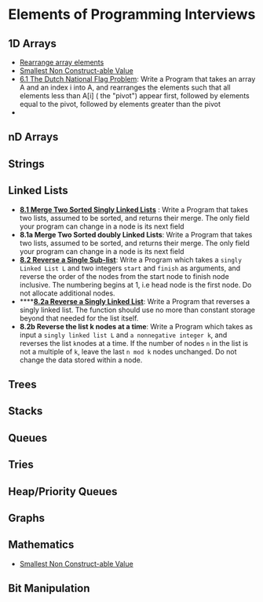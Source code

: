 # Elements of Programming Interviews

## 1D Arrays

* [Rearrange array elements](../problem-solutions/1d-array-problems/rearrange-array-elements.md)
* [Smallest Non Construct-able Value](../problem-solutions/mathematics-problems/smallest-non-construct-able-value.md)
* [6.1 The Dutch National Flag Problem](../problem-solutions/1d-array-problems/rearrange-array-into-3-parts-based-on-given-pivot-less-than-greater-than-pivot-dutch-flag-partitioni.md): Write a Program that takes an array A and an index i into A, and rearranges the elements such that all elements less than A\[i\] \( the "pivot"\) appear first, followed by elements equal to the pivot, followed by elements greater than the pivot
* 


## nD Arrays

## Strings

## Linked Lists

*  [**8.1 Merge Two Sorted Singly Linked Lists**](../problem-solutions/linked-list-problems/merge-2-sorted-linked-list.md) : Write a Program that takes two lists, assumed to be sorted, and returns their merge. The only field your program can change in a node is its next field
* **8.1a Merge Two Sorted doubly Linked Lists**:  Write a Program that takes two lists, assumed to be sorted, and returns their merge. The only field your program can change in a node is its next field
* [**8.2 Reverse a Single Sub-list**](../problem-solutions/linked-list-problems/reverse-a-linked-list-between-given-start-and-end-nodes.md): Write a Program which takes a `singly Linked List L` and two integers `start` and `finish`  as arguments, and reverse the order of the nodes from the start node to finish node inclusive. The numbering begins at 1, i.e head node is the first node. Do not allocate additional nodes.
* \*\*\*\*[**8.2a Reverse a Singly Linked List**](../problem-solutions/linked-list-problems/reverse-a-linked-list.md): Write a Program that reverses a singly linked list. The function should use no more than constant storage beyond that needed for the list itself. 
* **8.2b Reverse the list k nodes at a time**: Write a Program which takes as input a `singly linked list L` and `a nonnegative integer k`, and reverses the list `k`nodes at a time. If the number of nodes `n` in the list is not a multiple of `k`, leave the last `n mod k` nodes unchanged. Do not change the data stored within a node.



## Trees

## Stacks

## Queues

## Tries

## Heap/Priority Queues

## Graphs

## Mathematics

* [Smallest Non Construct-able Value](../problem-solutions/mathematics-problems/smallest-non-construct-able-value.md)

## Bit Manipulation



